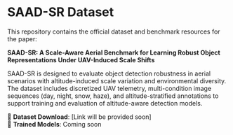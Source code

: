 # SAAD-SR Dataset

This repository contains the official dataset and benchmark resources for the paper:

**SAAD-SR: A Scale-Aware Aerial Benchmark for Learning Robust Object Representations Under UAV-Induced Scale Shifts**

SAAD-SR is designed to evaluate object detection robustness in aerial scenarios with altitude-induced scale variation and environmental diversity. The dataset includes discretized UAV telemetry, multi-condition image sequences (day, night, snow, haze), and altitude-stratified annotations to support training and evaluation of altitude-aware detection models.

🔗 **Dataset Download**: [Link will be provided soon]  
💾 **Trained Models**: Coming soon  



